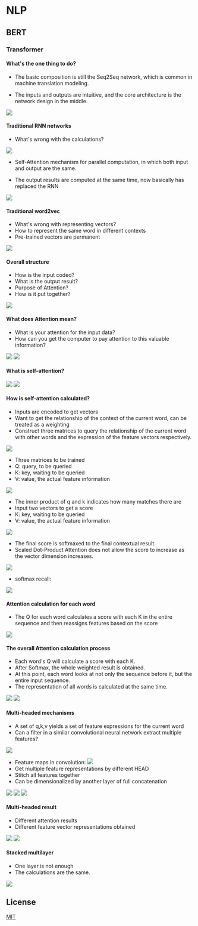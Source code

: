 # NLP

## BERT

### Transformer
#### What's the one thing to do?
 - The basic composition is still the Seq2Seq network, which is common in machine translation modeling.

 - The inputs and outputs are intuitive, and the core architecture is the network design in the middle.


![](/assets/Image(1).png)

#### Traditional RNN networks
 - What's wrong with the calculations?


![](/assets/Image(2).png)

 - Self-Attention mechanism for parallel computation, in which both input and output are the same.

 - The output results are computed at the same time, now basically has replaced the RNN

![](/assets/Image(3).png)

#### Traditional word2vec
 - What's wrong with representing vectors?
 - How to represent the same word in different contexts
 - Pre-trained vectors are permanent

![](/assets/Image(4).png)

#### Overall structure
 - How is the input coded?
 - What is the output result?
 - Purpose of Attention?
 - How is it put together? 

![](/assets/Image(5).png)

#### What does Attention mean?
 - What is your attention for the input data?
 - How can you get the computer to pay attention to this valuable information?

![](/assets/Image(6).png)
![](/assets/Image(7).png)
 
#### What is self-attention?

![](/assets/Image(8).png)
![](/assets/Image(9).png)

#### How is self-attention calculated?
 - Inputs are encoded to get vectors
 - Want to get the relationship of the context of the current word, can be treated as a weighting
 - Construct three matrices to query the relationship of the current word with other words and the expression of the feature vectors respectively.

![](/assets/Image(10).png)

 - Three matrices to be trained
 - Q: query, to be queried
 - K: key, waiting to be queried
 - V: value, the actual feature information

![](/assets/Image(11).png)

 - The inner product of q and k indicates how many matches there are
 - Input two vectors to get a score
 - K: key, waiting to be queried
 - V: value, the actual feature information

![](/assets/Image(12).png)

 - The final score is softmaxed to the final contextual result.
 - Scaled Dot-Product Attention does not allow the score to increase as the vector dimension increases.

![](/assets/Image(14).png)

 - softmax recall:


![](/assets/Image(13).png)

#### Attention calculation for each word
 - The Q for each word calculates a score with each K in the entire sequence and then reassigns features based on the score

![](/assets/Image(15).png)

#### The overall Attention calculation process

 - Each word's Q will calculate a score with each K.
 - After Softmax, the whole weighted result is obtained.
 - At this point, each word looks at not only the sequence before it, but the entire input sequence.
 - The representation of all words is calculated at the same time.

![](/assets/Image(16).png)
![](/assets/Image(17).png)

#### Multi-headed mechanisms
 - A set of q,k,v yields a set of feature expressions for the current word
 - Can a filter in a similar convolutional neural network extract multiple features?

![](/assets/Image(18).png)
 - Feature maps in convolution:
![](/assets/Image(19).png)
 - Get multiple feature representations by different HEAD
 - Stitch all features together
 - Can be dimensionalized by another layer of full concatenation

![](/assets/Image(22).png)
![](/assets/Image(23).png)
![](/assets/Image(24).png)

#### Multi-headed result
 - Different attention results
 - Different feature vector representations obtained

![](/assets/Image(26).png)
![](/assets/Image(25).png)
#### Stacked multilayer
 - One layer is not enough
 - The calculations are the same.

![](/assets/Image(27).png)

## License

[MIT](https://choosealicense.com/licenses/mit/)